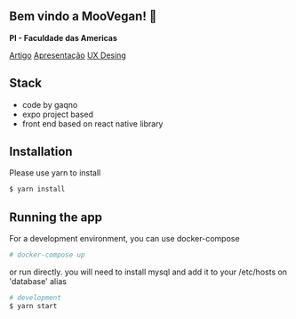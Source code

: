 ## Bem vindo a MooVegan! 🐄
<b>PI - Faculdade das Americas</b>

[Artigo](https://docs.google.com/document/d/1JSB_LfE-K_1xEBBaHFhhD8F3iLq4irvTrliFhGz-6N0/edit?usp=sharing)
[Apresentação](https://docs.google.com/presentation/d/1Eg6i0vpvYcCMBYoW6JsrcOAskgcb_n9Y4huEX9ItrPk/edit?usp=sharing)
[UX Desing](https://www.figma.com/file/aY4ozFTTmP6qrkhE8FdwC1/Mobile-app-(Community)?node-id=149%3A215)


## Stack
* code by gaqno 
* expo project based
* front end based on react native library

## Installation

Please use yarn to install

```bash
$ yarn install
```

## Running the app

For a development environment, you can use docker-compose

```bash
# docker-compose up
```

or run directly. you will need to install mysql and add it to your /etc/hosts on 'database' alias

```bash
# development
$ yarn start
```
